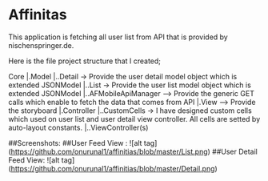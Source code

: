# Affinitas 
This application is fetching all user list from API that is provided by nischenspringer.de.

Here is the file project structure that I created; 

Core
|.Model
|..Detail -> Provide the user detail model object which is extended JSONModel 
|..List -> Provide the user list model object which is extended JSONModel
|..AFMobileApiManager --> Provide the generic GET calls which enable to fetch the data that comes from API 
|.View --> Provide the storyboard
|.Controller
|..CustomCells -> I have designed custom cells which used on user list and user detail view controller. All cells are setted by auto-layout constants. 
|..ViewController(s)

##Screenshots:
##User Feed View :
![alt tag] (https://github.com/onurunal1/affinitias/blob/master/List.png)
##User Detail Feed View:
![alt tag] (https://github.com/onurunal1/affinitias/blob/master/Detail.png)
